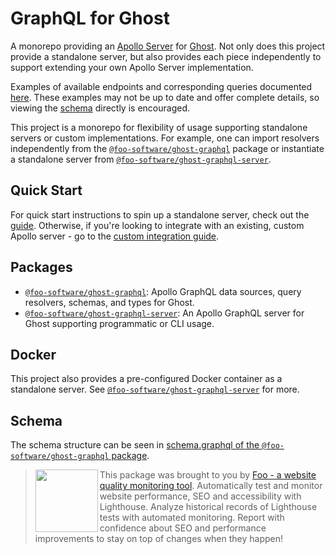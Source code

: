 # GraphQL for Ghost

A monorepo providing an [Apollo Server](https://www.apollographql.com/docs/apollo-server/) for [Ghost](https://ghost.org/). Not only does this project provide a standalone server, but also provides each piece independently to support extending your own Apollo Server implementation.

Examples of available endpoints and corresponding queries documented [here](docs/endpoints-to-query.md). These examples may not be up to date and offer complete details, so viewing the [schema](https://github.com/foo-software/ghost-graphql/tree/master/packages/ghost-graphql/schema.graphql) directly is encouraged.

This project is a monorepo for flexibility of usage supporting standalone servers or custom implementations. For example, one can import resolvers independently from the [`@foo-software/ghost-graphql`](packages/ghost-graphql) package or instantiate a standalone server from [`@foo-software/ghost-graphql-server`](packages/ghost-graphql-server).

## Quick Start

For quick start instructions to spin up a standalone server, check out the [guide](packages/ghost-graphql-server#quick-start). Otherwise, if you're looking to integrate with an existing, custom Apollo server - go to the [custom integration guide](packages/ghost-graphql#getting-started).

## Packages

- [`@foo-software/ghost-graphql`](packages/ghost-graphql): Apollo GraphQL data sources, query resolvers, schemas, and types for Ghost.
- [`@foo-software/ghost-graphql-server`](packages/ghost-graphql-server): An Apollo GraphQL server for Ghost supporting programmatic or CLI usage.

## Docker

This project also provides a pre-configured Docker container as a standalone server. See [`@foo-software/ghost-graphql-server`](packages/ghost-graphql-server#docker-usage) for more.

## Schema

The schema structure can be seen in [schema.graphql of the `@foo-software/ghost-graphql` package](https://github.com/foo-software/ghost-graphql/tree/master/packages/ghost-graphql/schema.graphql).

> <img src="https://lighthouse-check.s3.amazonaws.com/images/logo-simple-blue-light-512.png" width="100" height="100" align="left" /> This package was brought to you by [Foo - a website quality monitoring tool](https://www.foo.software). Automatically test and monitor website performance, SEO and accessibility with Lighthouse. Analyze historical records of Lighthouse tests with automated monitoring. Report with confidence about SEO and performance improvements to stay on top of changes when they happen!
